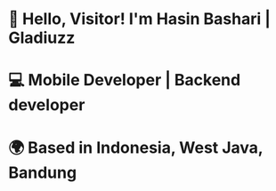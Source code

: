 # 👋 Hello, Visitor! I'm Hasin Bashari | Gladiuzz
# 💻 Mobile Developer | Backend developer
# 🌍 Based in Indonesia, West Java, Bandung

